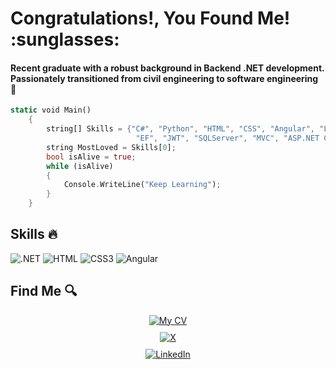 <h1> Congratulations!, You Found Me! :sunglasses: </h1>
<h4> Recent graduate with a robust background in Backend .NET development. Passionately transitioned from civil
engineering to software engineering 🦚 </h4>

```rust
static void Main()
    {
        string[] Skills = {"C#", "Python", "HTML", "CSS", "Angular", "LINQ", "RESTful APIs",
                            "EF", "JWT", "SQLServer", "MVC", "ASP.NET Core", "Postman", "Redis"};
        string MostLoved = Skills[0]; 
        bool isAlive = true;
        while (isAlive)
        {
            Console.WriteLine("Keep Learning");
        }
    }
```
## Skills :fire:
<p>
        <img src="https://img.shields.io/badge/--239120?style=flat-square&logo=.net" alt=".NET">
        <img src="https://img.shields.io/badge/-white?style=flat-square&logo=html5" alt="HTML">
        <img src="https://img.shields.io/badge/-1572B6?style=flat-square&logo=css3" alt="CSS3">
        <img src="https://img.shields.io/badge/-red?style=flat-square&logo=angular" alt="Angular">
    </p>
        
## Find Me :mag:

<div style="display: flex; flex-direction: column; align-items: center; gap: 10px;">
    
<a href="https://drive.google.com/file/d/11AtCljAzqMDiVFTv1srDeybSx_NNgSRy/view" target="_blank">
        <img src="https://img.shields.io/badge/-My%20CV-red?style=for-the-badge&logo=google-drive" alt="My CV">
    </a>
  
<a href="https://X.com/ichatosha" target="_blank">
        <img src="https://img.shields.io/badge/-X-black?style=for-the-badge&logo=x" alt="X">
    </a>

<a href="https://www.linkedin.com/in/ichatosha/" target="_blank">
        <img src="https://img.shields.io/badge/-LinkedIn-0077B5?style=for-the-badge&logo=linkedin" alt="LinkedIn">
    </a>
    </div>


